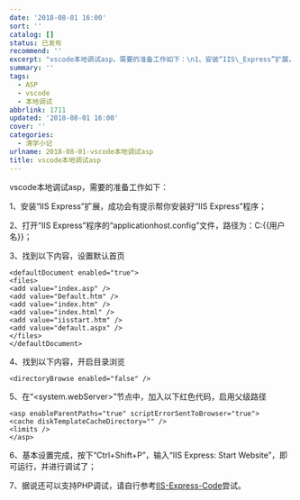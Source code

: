 ```yaml
---
date: '2018-08-01 16:00'
sort: ''
catalog: []
status: 已发布
recommend: ''
excerpt: "vscode本地调试asp，需要的准备工作如下：\n1、安装“IIS\_Express”扩展，成功会有提示帮你安装好“IIS\_Express”程序；\n2、打开“IIS\_Express”程序的“applicationhost.config”文件，路径为：C:{{用户名}}；\n3、找到以下内容，设置默认首页"
summary: ''
tags:
  - ASP
  - vscode
  - 本地调试
abbrlink: 1711
updated: '2018-08-01 16:00'
cover: ''
categories:
  - 清学小记
urlname: 2018-08-01-vscode本地调试asp
title: vscode本地调试asp
---
```


vscode本地调试asp，需要的准备工作如下：


1、安装“IIS Express”扩展，成功会有提示帮你安装好“IIS Express”程序；


2、打开“IIS Express”程序的“applicationhost.config”文件，路径为：C:{{用户名}}；


3、找到以下内容，设置默认首页


```text
<defaultDocument enabled="true">
<files>
<add value="index.asp" />
<add value="Default.htm" />
<add value="index.htm" />
<add value="index.html" />
<add value="iisstart.htm" />
<add value="default.aspx" />
</files>
</defaultDocument>
```


4、找到以下内容，开启目录浏览


```text
<directoryBrowse enabled="false" />
```


5、在“<system.webServer>”节点中，加入以下红色代码，启用父级路径


```text
<asp enableParentPaths="true" scriptErrorSentToBrowser="true">
<cache diskTemplateCacheDirectory="" />
<limits />
</asp>
```


6、基本设置完成，按下“Ctrl+Shift+P”，输入“IIS Express: Start Website”，即可运行，并进行调试了；


7、据说还可以支持PHP调试，请自行参考[IIS-Express-Code](https://github.com/warrenbuckley/IIS-Express-Code)尝试。

